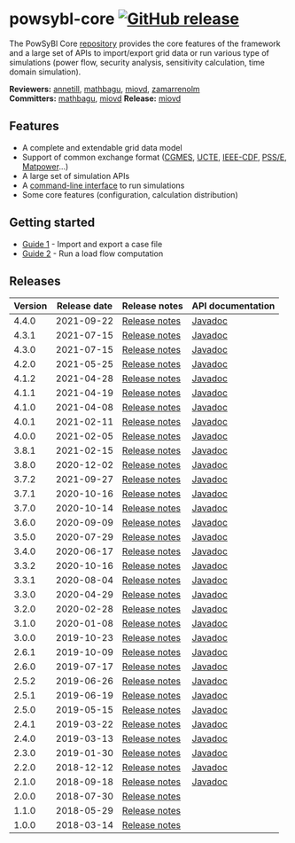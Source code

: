 # powsybl-core [![GitHub release](https://img.shields.io/github/release/powsybl/powsybl-core.svg?sort=semver)](https://github.com/powsybl/powsybl-core/releases/)
The PowSyBl Core [repository](https://github.com/powsybl/powsybl-core) provides the core features of the framework and a large set of APIs to import/export grid data or run various type of simulations (power flow, security analysis, sensitivity calculation, time domain simulation).

**Reviewers:** [annetill](https://github.com/annetill), [mathbagu](https://github.com/mathbagu), [miovd](https://github.com/miovd), [zamarrenolm](https://github.com/zamarrenolm)  
**Committers:** [mathbagu](https://github.com/mathbagu), [miovd](https://github.com/miovd)
**Release:** [miovd](https://github.com/miovd)

## Features

- A complete and extendable grid data model
- Support of common exchange format ([CGMES](../../grid/formats/cim-cgmes.md), [UCTE](../../grid/formats/ucte-def.md), [IEEE-CDF](../../grid/formats/ieee-cdf.md), [PSS/E](../../grid/formats/psse.md), [Matpower](../../grid/formats/matpower.md)...)
- A large set of simulation APIs
- A [command-line interface](../../user/itools) to run simulations
- Some core features (configuration, calculation distribution)

## Getting started

- [Guide 1]() - Import and export a case file
- [Guide 2]() - Run a load flow computation

## Releases

| Version | Release date | Release notes | API documentation |
| ------- | ------------ | ------------- | ----------------- |
| 4.4.0 | 2021-09-22 | [Release notes](https://github.com/powsybl/powsybl-core/releases/tag/v4.4.0) | [Javadoc](https://javadoc.io/doc/com.powsybl/powsybl-core/4.4.0/index.html) |
| 4.3.1 | 2021-07-15 | [Release notes](https://github.com/powsybl/powsybl-core/releases/tag/v4.3.1) | [Javadoc](https://javadoc.io/doc/com.powsybl/powsybl-core/4.3.1/index.html) |
| 4.3.0 | 2021-07-15 | [Release notes](https://github.com/powsybl/powsybl-core/releases/tag/v4.3.0) | [Javadoc](https://javadoc.io/doc/com.powsybl/powsybl-core/4.3.0/index.html) |
| 4.2.0 | 2021-05-25 | [Release notes](https://github.com/powsybl/powsybl-core/releases/tag/v4.2.0) | [Javadoc](https://javadoc.io/doc/com.powsybl/powsybl-core/4.2.0/index.html) |
| 4.1.2 | 2021-04-28 | [Release notes](https://github.com/powsybl/powsybl-core/releases/tag/v4.1.2) | [Javadoc](https://javadoc.io/doc/com.powsybl/powsybl-core/4.1.2/index.html) |
| 4.1.1 | 2021-04-19 | [Release notes](https://github.com/powsybl/powsybl-core/releases/tag/v4.1.1) | [Javadoc](https://javadoc.io/doc/com.powsybl/powsybl-core/4.1.1/index.html) |
| 4.1.0 | 2021-04-08 | [Release notes](https://github.com/powsybl/powsybl-core/releases/tag/v4.1.0) | [Javadoc](https://javadoc.io/doc/com.powsybl/powsybl-core/4.1.0/index.html) |
| 4.0.1 | 2021-02-11 | [Release notes](https://github.com/powsybl/powsybl-core/releases/tag/v4.0.1) | [Javadoc](https://javadoc.io/doc/com.powsybl/powsybl-core/4.0.1/index.html) |
| 4.0.0 | 2021-02-05 | [Release notes](https://github.com/powsybl/powsybl-core/releases/tag/v4.0.0) | [Javadoc](https://javadoc.io/doc/com.powsybl/powsybl-core/4.0.0/index.html) |
| 3.8.1 | 2021-02-15 | [Release notes](https://github.com/powsybl/powsybl-core/releases/tag/v3.8.1) | [Javadoc](https://javadoc.io/doc/com.powsybl/powsybl-core/3.8.1/index.html) |
| 3.8.0 | 2020-12-02 | [Release notes](https://github.com/powsybl/powsybl-core/releases/tag/v3.8.0) | [Javadoc](https://javadoc.io/doc/com.powsybl/powsybl-core/3.8.0/index.html) |
| 3.7.2 | 2021-09-27 | [Release notes](https://github.com/powsybl/powsybl-core/releases/tag/v3.7.2) | [Javadoc](https://javadoc.io/doc/com.powsybl/powsybl-core/3.7.2/index.html) |
| 3.7.1 | 2020-10-16 | [Release notes](https://github.com/powsybl/powsybl-core/releases/tag/v3.7.1) | [Javadoc](https://javadoc.io/doc/com.powsybl/powsybl-core/3.7.1/index.html) |
| 3.7.0 | 2020-10-14 | [Release notes](https://github.com/powsybl/powsybl-core/releases/tag/v3.7.0) | [Javadoc](https://javadoc.io/doc/com.powsybl/powsybl-core/3.7.0/index.html) |
| 3.6.0 | 2020-09-09 | [Release notes](https://github.com/powsybl/powsybl-core/releases/tag/v3.6.0) | [Javadoc](https://javadoc.io/doc/com.powsybl/powsybl-core/3.6.0/index.html) |
| 3.5.0 | 2020-07-29 | [Release notes](https://github.com/powsybl/powsybl-core/releases/tag/v3.5.0) | [Javadoc](https://javadoc.io/doc/com.powsybl/powsybl-core/3.5.0/index.html) |
| 3.4.0 | 2020-06-17 | [Release notes](https://github.com/powsybl/powsybl-core/releases/tag/v3.4.0) | [Javadoc](https://javadoc.io/doc/com.powsybl/powsybl-core/3.4.0/index.html) |
| 3.3.2 | 2020-10-16 | [Release notes](https://github.com/powsybl/powsybl-core/releases/tag/v3.3.2) | [Javadoc](https://javadoc.io/doc/com.powsybl/powsybl-core/3.3.2/index.html) |
| 3.3.1 | 2020-08-04 | [Release notes](https://github.com/powsybl/powsybl-core/releases/tag/v3.3.1) | [Javadoc](https://javadoc.io/doc/com.powsybl/powsybl-core/3.3.1/index.html) |
| 3.3.0 | 2020-04-29 | [Release notes](https://github.com/powsybl/powsybl-core/releases/tag/v3.3.0) | [Javadoc](https://javadoc.io/doc/com.powsybl/powsybl-core/3.3.0/index.html) |
| 3.2.0 | 2020-02-28 | [Release notes](https://github.com/powsybl/powsybl-core/releases/tag/v3.2.0) | [Javadoc](https://javadoc.io/doc/com.powsybl/powsybl-core/3.2.0/index.html) |
| 3.1.0 | 2020-01-08 | [Release notes](https://github.com/powsybl/powsybl-core/releases/tag/v3.1.0) | [Javadoc](https://javadoc.io/doc/com.powsybl/powsybl-core/3.1.0/index.html) |
| 3.0.0 | 2019-10-23 | [Release notes](https://github.com/powsybl/powsybl-core/releases/tag/v3.0.0) | [Javadoc](https://javadoc.io/doc/com.powsybl/powsybl-core/3.0.0/index.html) |
| 2.6.1 | 2019-10-09 | [Release notes](https://github.com/powsybl/powsybl-core/releases/tag/v2.6.1) | [Javadoc](https://javadoc.io/doc/com.powsybl/powsybl-core/2.6.1/index.html) |
| 2.6.0 | 2019-07-17 | [Release notes](https://github.com/powsybl/powsybl-core/releases/tag/v2.6.0) | [Javadoc](https://javadoc.io/doc/com.powsybl/powsybl-core/2.6.0/index.html) |
| 2.5.2 | 2019-06-26 | [Release notes](https://github.com/powsybl/powsybl-core/releases/tag/v2.5.2) | [Javadoc](https://javadoc.io/doc/com.powsybl/powsybl-core/2.5.2/index.html) |
| 2.5.1 | 2019-06-19 | [Release notes](https://github.com/powsybl/powsybl-core/releases/tag/v2.5.1) | [Javadoc](https://javadoc.io/doc/com.powsybl/powsybl-core/2.5.1/index.html) |
| 2.5.0 | 2019-05-15 | [Release notes](https://github.com/powsybl/powsybl-core/releases/tag/v2.5.0) | [Javadoc](https://javadoc.io/doc/com.powsybl/powsybl-core/2.5.0/index.html) |
| 2.4.1 | 2019-03-22 | [Release notes](https://github.com/powsybl/powsybl-core/releases/tag/v2.4.1) | [Javadoc](https://javadoc.io/doc/com.powsybl/powsybl-core/2.4.1/index.html) |
| 2.4.0 | 2019-03-13 | [Release notes](https://github.com/powsybl/powsybl-core/releases/tag/v2.4.0) | [Javadoc](https://javadoc.io/doc/com.powsybl/powsybl-core/2.4.0/index.html) |
| 2.3.0 | 2019-01-30 | [Release notes](https://github.com/powsybl/powsybl-core/releases/tag/v2.3.0) | [Javadoc](https://javadoc.io/doc/com.powsybl/powsybl-core/2.3.0/index.html) |
| 2.2.0 | 2018-12-12 | [Release notes](https://github.com/powsybl/powsybl-core/releases/tag/v2.2.0) | [Javadoc](https://javadoc.io/doc/com.powsybl/powsybl-core/2.2.0/index.html) |
| 2.1.0 | 2018-09-18 | [Release notes](https://github.com/powsybl/powsybl-core/releases/tag/v2.1.0) | [Javadoc](https://javadoc.io/doc/com.powsybl/powsybl-core/2.1.0/index.html) |
| 2.0.0 | 2018-07-30 | [Release notes](https://github.com/powsybl/powsybl-core/releases/tag/v2.0.0) | |
| 1.1.0 | 2018-05-29 | [Release notes](https://github.com/powsybl/powsybl-core/releases/tag/v1.1.0) | |
| 1.0.0 | 2018-03-14 | [Release notes](https://github.com/powsybl/powsybl-core/releases/tag/v1.0.0) | |
